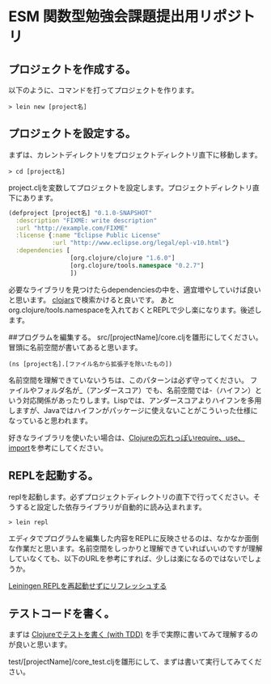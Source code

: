 # ESM 関数型勉強会課題提出用リポジトリ

## プロジェクトを作成する。
以下のように、コマンドを打ってプロジェクトを作ります。
```
> lein new [project名]
```


## プロジェクトを設定する。
まずは、カレントディレクトリをプロジェクトディレクトリ直下に移動します。
```
> cd [project名]
```
project.cljを変数してプロジェクトを設定します。プロジェクトディレクトリ直下にあります。

```clojure
(defproject [project名] "0.1.0-SNAPSHOT"
  :description "FIXME: write description"
  :url "http://example.com/FIXME"
  :license {:name "Eclipse Public License"
            :url "http://www.eclipse.org/legal/epl-v10.html"}
  :dependencies [
                 [org.clojure/clojure "1.6.0"]
                 [org.clojure/tools.namespace "0.2.7"]
                 ])
```

必要なライブラリを見つけたらdependenciesの中を、適宜増やしていけば良いと思います。
[clojars](https://clojars.org/)で検索かけると良いです。
あとorg.clojure/tools.namespaceを入れておくとREPLで少し楽になります。後述します。

##プログラムを編集する。
src/[projectName]/core.cljを雛形にしてください。
冒頭に名前空間が書いてあると思います。
```
(ns [project名].[ファイル名から拡張子を除いたもの])
```
名前空間を理解できていないうちは、このパターンは必ず守ってください。
ファイルやフォルダ名が_（アンダースコア）でも、名前空間では-（ハイフン）という対応関係があったりします。Lispでは、アンダースコアよりハイフンを多用しますが、Javaではハイフンがパッケージに使えないことがこういった仕様になっていると思われます。

好きなライブラリを使いたい場合は、[Clojureの忘れっぽいrequire、use、import](http://d.hatena.ne.jp/Kazuhira/20130913/1379087775)を参考にしてください。



## REPLを起動する。
replを起動します。必ずプロジェクトディレクトリの直下で行ってください。そうすると設定した依存ライブラリが自動的に読み込まれます。
```
> lein repl
```

エディタでプログラムを編集した内容をREPLに反映させるのは、なかなか面倒な作業だと思います。名前空間をしっかりと理解できていればいいのですが理解していなくても、以下のURLを参考にすれば、少しは楽になるのではないでしょうか。

[Leiningen REPLを再起動せずにリフレッシュする](http://qiita.com/arakaji/items/db0b97c873d477151796)

## テストコードを書く。
まずは [Clojureでテストを書く (with TDD)](http://naokirin.hatenablog.com/entry/20111214/1323542003) を手で実際に書いてみて理解するのが良いと思います。

test/[projectName]/core_test.cljを雛形にして、まずは書いて実行してみてください。
